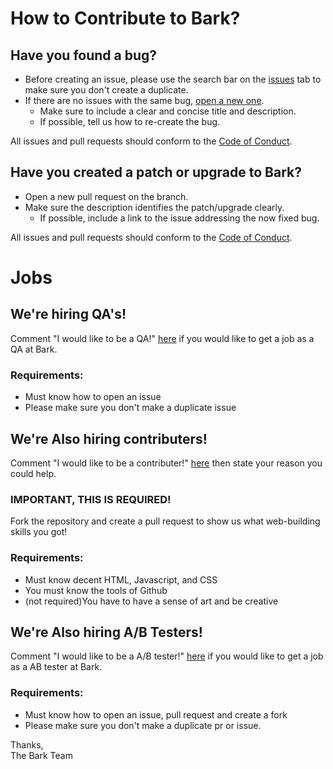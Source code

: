 # How to Contribute to Bark?
## Have you found a bug?
- Before creating an issue, please use the search bar on the [issues](https://github.com/mariocraft987/bark.github.io/issues) tab to make sure you don't create a duplicate.
- If there are no issues with the same bug, [open a new one](https://github.com/mariocraft987/bark.github.io/issues/new).
  - Make sure to include a clear and concise title and description.
  - If possible, tell us how to re-create the bug.
 
All issues and pull requests should conform to the [Code of Conduct](https://github.com/mariocraft987/bark.github.io/blob/main/CODE_OF_CONDUCT.md).
## Have you created a patch or upgrade to Bark?
- Open a new pull request on the branch.
- Make sure the description identifies the patch/upgrade clearly.
  - If possible, include a link to the issue addressing the now fixed bug.

All issues and pull requests should conform to the [Code of Conduct](https://github.com/mariocraft987/bark.github.io/blob/main/CODE_OF_CONDUCT.md).

# Jobs
## We're hiring QA's!
Comment "I would like to be a QA!" <a href="https://github.com/Mariocraft987/bark.github.io/commit/5644df6ebc5aa7ea7b611141a265ff7c17712c5e">here</a> if you would like to get a job as a QA at Bark.<br>
### Requirements:
- Must know how to open an issue
- Please make sure you don't make a duplicate issue
## We're Also hiring contributers!
Comment "I would like to be a contributer!" <a href="https://github.com/Mariocraft987/bark.github.io/commit/5644df6ebc5aa7ea7b611141a265ff7c17712c5e">here</a> then state your reason you could help. 
### IMPORTANT, THIS IS REQUIRED! 
Fork the repository and create a pull request to show us what web-building skills you got!<br>
### Requirements:
- Must know decent HTML, Javascript, and CSS
- You must know the tools of Github
- (not required)You have to have a sense of art and be creative
## We're Also hiring A/B Testers!
Comment "I would like to be a A/B tester!" <a href="https://github.com/Mariocraft987/bark.github.io/commit/5644df6ebc5aa7ea7b611141a265ff7c17712c5e">here</a> if you would like to get a job as a AB tester at Bark.<br>
### Requirements:
- Must know how to open an issue, pull request and create a fork
- Please make sure you don't make a duplicate pr or issue.


Thanks,<br>The Bark Team
